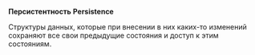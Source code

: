 **Персистентность**
**Persistence**

Структуры данных, которые при внесении в них каких-то изменений сохраняют все свои предыдущие состояния и доступ к этим состояниям.